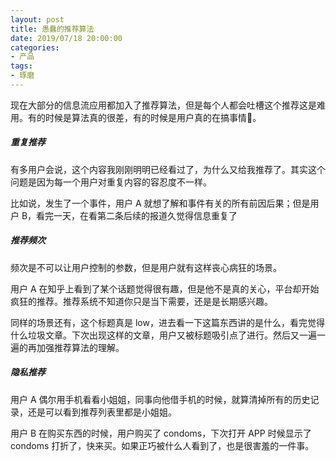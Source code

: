 ```yaml
---
layout: post
title: 愚蠢的推荐算法
date: 2019/07/18 20:00:00
categories:
- 产品
tags:
- 琢磨
---
```


现在大部分的信息流应用都加入了推荐算法，但是每个人都会吐槽这个推荐这是难用。有的时候是算法真的很差，有的时候是用户真的在搞事情🐶。

##### 重复推荐

有多用户会说，这个内容我刚刚明明已经看过了，为什么又给我推荐了。其实这个问题是因为每一个用户对重复内容的容忍度不一样。

比如说，发生了一个事件，用户 A 就想了解和事件有关的所有前因后果；但是用户 B，看完一天，在看第二条后续的报道久觉得信息重复了

##### 推荐频次

频次是不可以让用户控制的参数，但是用户就有这样丧心病狂的场景。

用户 A 在知乎上看到了某个话题觉得很有趣，但是他不是真的关心，平台却开始疯狂的推荐。推荐系统不知道你只是当下需要，还是是长期感兴趣。

同样的场景还有，这个标题真是 low，进去看一下这篇东西讲的是什么，看完觉得什么垃圾文章。下次出现这样的文章，用户又被标题吸引点了进行。然后又一遍一遍的再加强推荐算法的理解。

##### 隐私推荐

用户 A 偶尔用手机看看小姐姐，同事向他借手机的时候，就算清掉所有的历史记录，还是可以看到推荐列表里都是小姐姐。

用户 B 在购买东西的时候，用户购买了 condoms，下次打开 APP 时候显示了 condoms 打折了，快来买。如果正巧被什么人看到了，也是很害羞的一件事。
